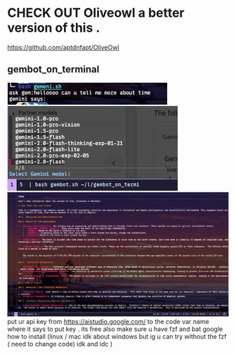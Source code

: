 # CHECK OUT Oliveowl a better version of this . 
https://github.com/aptdnfapt/OliveOwl

## gembot_on_terminal
![Screenshot](Screenshot_2025-03-03_06-41-25.png)
![Screenshot](Screenshot_2025-03-03_06-52-16.png)
![Screenshot](Screenshot_2025-03-03_06-40-55.png)
 put ur api key from https://aistudio.google.com/ to the code var name where it says to put key . its free also make sure u have fzf and bat google how to install (linux / mac idk about windows but ig u can try without the fzf ( need to change code) idk and idc ) 
